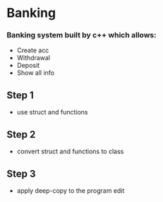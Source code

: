 # Banking
### Banking system built by c++ which allows:
- Create acc
- Withdrawal
- Deposit
- Show all info

## Step 1
- use struct and functions

## Step 2
- convert struct and functions to class

## Step 3
- apply deep-copy to the program
edit

